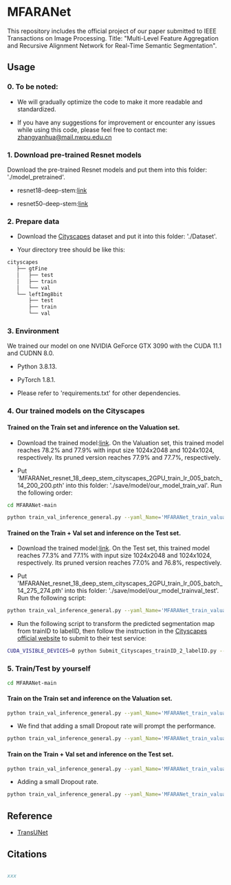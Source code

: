 # MFARANet
This repository includes the official project of our paper submitted to IEEE Transactions on Image Processing. Title: "Multi-Level Feature Aggregation and Recursive Alignment Network for Real-Time Semantic Segmentation".

## Usage

### 0. To be noted:

- We will gradually optimize the code to make it more readable and standardized.

- If you have any suggestions for improvement or encounter any issues while using this code, please feel free to contact me: zhangyanhua@mail.nwpu.edu.cn

### 1. Download pre-trained Resnet models 

Download the pre-trained Resnet models and put them into this folder: './model_pretrained'.

- resnet18-deep-stem:[link](https://drive.google.com/file/d/1q1VBV37acIte0GynoS054BWfwwdx1NiZ/view?usp=sharing)

- resnet50-deep-stem:[link](https://drive.google.com/file/d/1OktRGqZ15dIyB2YTySLfOVtprerHgbef/view?usp=sharing)

### 2. Prepare data

- Download the [Cityscapes](https://www.cityscapes-dataset.com/) dataset and put it into this folder: './Dataset'.

- Your directory tree should be like this:

```bash
cityscapes
   ├── gtFine
   │   ├── test
   │   ├── train
   │   └── val
   └── leftImg8bit
       ├── test
       ├── train
       └── val
```

### 3. Environment 

We trained our model on one NVIDIA GeForce GTX 3090 with the CUDA 11.1 and CUDNN 8.0.

- Python 3.8.13.

- PyTorch 1.8.1. 

- Please refer to 'requirements.txt' for other dependencies.

### 4. Our trained models on the Cityscapes

#### Trained on the Train set and inference on the Valuation set.

- Download the trained model:[link](https://drive.google.com/file/d/1vGLHOW-_ref28PC0LXSyMuW-J6QJRPLB/view?usp=sharing). On the Valuation set, this trained model reaches 78.2% and 77.9% with input size 1024x2048 and 1024x1024, respectively. Its pruned version reaches 77.9% and 77.7%, respectively.

- Put 'MFARANet_resnet_18_deep_stem_cityscapes_2GPU_train_lr_005_batch_14_200_200.pth' into this folder: './save/model/our_model_train_val'. Run the following order:

````bash
cd MFARANet-main
````

````bash
python train_val_inference_general.py --yaml_Name='MFARANet_train_valuation_Basic_Config.yaml' --train_gpu 0 --NAME_model 'MFARANet_resnet_18_deep_stem' --Marker 'Branch_1_2_3_4_Paper_Val' --load_trained_model='./save/model/our_model_train_val/MFARANet_resnet_18_deep_stem_cityscapes_2GPU_train_lr_005_batch_14_200_200.pth'
````

#### Trained on the Train + Val set and inference on the Test set.

- Download the trained model:[link](https://drive.google.com/file/d/155ygZ50a6EwGqjm6qEnZ1shGQ9J3TKxn/view?usp=sharing). On the Test set, this trained model reaches 77.3% and 77.1% with input size 1024x2048 and 1024x1024, respectively. Its pruned version reaches 77.0% and 76.8%, respectively.

- Put 'MFARANet_resnet_18_deep_stem_cityscapes_2GPU_train_lr_005_batch_14_275_274.pth' into this folder: './save/model/our_model_trainval_test'. Run the following script:

````bash
python train_val_inference_general.py --yaml_Name='MFARANet_train_valuation_Basic_Config_Trainval_Test.yaml' --train_gpu 1 --NAME_model 'MFARANet_resnet_18_deep_stem' --Marker 'Branch_1_2_3_4_Paper_TrainVal_Test' --load_trained_model='./save/model/our_model_trainval_test/MFARANet_resnet_18_deep_stem_cityscapes_2GPU_train_lr_005_batch_14_275_274.pth'
````

- Run the following script to transform the predicted segmentation map from trainID to labelID, then follow the instruction in the [Cityscapes official website](https://www.cityscapes-dataset.com/) to submit to their test service:

````bash
CUDA_VISIBLE_DEVICES=0 python Submit_Cityscapes_trainID_2_labelID.py --path_Name='MFARANet_resnet_18_deep_stem_Branch_1_2_3_4_Paper_TrainVal_Test_cityscapes'
````

### 5. Train/Test by yourself

```bash
cd MFARANet-main
```

#### Train on the Train set and inference on the Valuation set.

````bash
python train_val_inference_general.py --yaml_Name='MFARANet_train_valuation_Basic_Config.yaml' --train_gpu 0 1 --NAME_model 'MFARANetScaleChoice_resnet_18_deep_stem' --Branch_Choose 1 2 3 4 --Marker 'Branch_1_2_3_4_Drop_0.05_Train_epochs_200' --epochs 200 --if_train_val
````

- We find that adding a small Dropout rate will prompt the performance.

````bash
python train_val_inference_general.py --yaml_Name='MFARANet_train_valuation_Basic_Config.yaml' --train_gpu 0 1 --NAME_model 'MFARANetScaleChoice_resnet_18_deep_stem' --Branch_Choose 1 2 3 4 --Dropout_Rate_CNN 0 0.05 0.05 0.05 0.05 --Marker 'Branch_1_2_3_4_Drop_0.05_Train_epochs_200' --epochs 200 --if_train_val
````

#### Train on the Train + Val set and inference on the Test set.

````bash
python train_val_inference_general.py --yaml_Name='MFARANet_train_valuation_Basic_Config_Trainval_Test.yaml' --train_gpu 0 1 --NAME_model 'MFARANetScaleChoice_resnet_18_deep_stem' --Branch_Choose 1 2 3 4 --Marker 'Branch_1_2_3_4_Drop_0.05_TrainVal_epochs_200' --epochs 200 --if_train_val
````

- Adding a small Dropout rate.

````bash
python train_val_inference_general.py --yaml_Name='MFARANet_train_valuation_Basic_Config_Trainval_Test.yaml' --train_gpu 0 1 --NAME_model 'MFARANetScaleChoice_resnet_18_deep_stem' --Branch_Choose 1 2 3 4 --Dropout_Rate_CNN 0 0.05 0.05 0.05 0.05 --Marker 'Branch_1_2_3_4_Drop_0.05_TrainVal_epochs_200' --epochs 200 --if_train_val
````


## Reference
* [TransUNet](https://github.com/Beckschen/TransUNet)

## Citations

```bibtex

xxx

```
